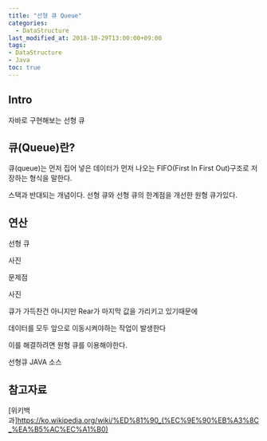 ```yaml
---
title: "선형 큐 Queue"
categories: 
  - DataStructure
last_modified_at: 2018-10-29T13:00:00+09:00
tags:
- DataStructure
- Java
toc: true
---
```


## Intro

자바로 구현해보는 선형 큐


## 큐(Queue)란?

큐(queue)는 먼저 집어 넣은 데이터가 먼저 나오는 FIFO(First In First Out)구조로 저장하는 형식을 말한다.

스택과 반대되는 개념이다. 선형 큐와 선형 큐의 한계점을 개선한 원형 큐가있다.




## 연산

선형 큐

사진


문제점

사진


큐가 가득찬건 아니지만 Rear가 마지막 값을 가리키고 있기때문에 

데이터를 모두 앞으로 이동시켜야하는 작업이 발생한다

이를 해결하려면 원형 큐를 이용해야한다.



선형큐 JAVA 소스

<script src="https://gist.github.com/lesslate/118959c7e49d2923af98bbfa62655cf5.js"></script>



## 참고자료

[위키백과]https://ko.wikipedia.org/wiki/%ED%81%90_(%EC%9E%90%EB%A3%8C_%EA%B5%AC%EC%A1%B0)